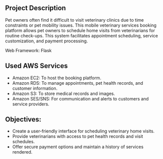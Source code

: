 ## Project Description
Pet owners often find it difficult to visit veterinary clinics due to time constraints or pet mobility issues. This mobile veterinary services booking platform allows pet owners to schedule home visits from veterinarians for routine check-ups. This system facilitates appointment scheduling, service customization, and payment processing.

Web Framework: Flask 
## Used AWS Services
* Amazon EC2: To host the booking platform.
* Amazon RDS: To manage appointments, pet health records, and customer information.
* Amazon S3: To store medical records and images.
* Amazon SES/SNS: For communication and alerts to customers and service providers.

## Objectives:
* Create a user-friendly interface for scheduling veterinary home visits.
* Provide veterinarians with access to pet health records and visit schedules.
* Offer secure payment options and maintain a history of services rendered.
